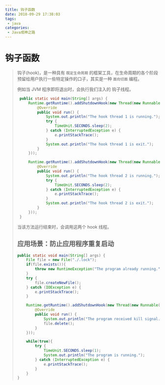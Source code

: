```yaml
---
title: 钩子函数
date: 2018-09-29 17:38:03
tags:
 - java
categories: 
 - Java成神之路
---
```

# 钩子函数

> 钩子(hook)，是一种具有 `既定生命周期` 的框架工具，在生命周期的各个阶段预留给用户执行一些特定操作的口子，其实是一种 `面向切面` 编程。
>
> 例如当 JVM 程序即将退出时，会执行我们注入的 钩子线程。
>
> ```java
>  public static void main(String[] args) {
>      Runtime.getRuntime().addShutdownHook(new Thread(new Runnable() {
>          @Override
>          public void run() {
>              System.out.println("The hook thread 1 is running.");
>              try {
>                  TimeUnit.SECONDS.sleep(2);
>              } catch (InterruptedException e) {
>                  e.printStackTrace();
>              }
>              System.out.println("The hook thread 1 is exit.");
>          }
>      }));
> 
>      Runtime.getRuntime().addShutdownHook(new Thread(new Runnable() {
>          @Override
>          public void run() {
>              System.out.println("The hook thread 2 is running.");
>              try {
>                  TimeUnit.SECONDS.sleep(2);
>              } catch (InterruptedException e) {
>                  e.printStackTrace();
>              }
>              System.out.println("The hook thread 2 is exit.");
>          }
>      }));
>  }
> ```
>
> 当该方法运行结束时，会调用这两个 hook 线程。
>
> ## 应用场景：防止应用程序重复启动
>
> ```java
> public static void main(String[] args) {
>     File file = new File("./.lock");
>     if(file.exists()){
>         throw new RuntimeException("The program already running.");
>     }
>     try {
>         file.createNewFile();
>     } catch (IOException e) {
>         e.printStackTrace();
>     }
> 
>     Runtime.getRuntime().addShutdownHook(new Thread(new Runnable() {
>         @Override
>         public void run() {
>             System.out.println("The program received kill signal.");
>             file.delete();
>         }
>     }));
> 
>     while(true){
>         try {
>             TimeUnit.SECONDS.sleep(1);
>             System.out.println("The program is running.");
>         } catch (InterruptedException e) {
>             e.printStackTrace();
>         }
>     }
> }
> ```
>
> 